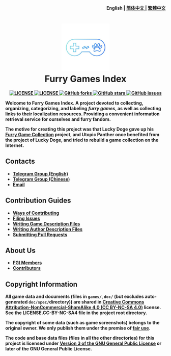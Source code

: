 <p align="right">
  <strong>English<strong>
  <span> | </span>
  <a href="README.zh-cn.md">
  简体中文
  </a>
  <span> | <span>
  <a href="README.zh-tw.md">
  繁體中文
  </a>
</p>

<h1 align="center">
  <img src="/assets/_README/logo.png" width="150">
  <br>Furry Games Index<br>
</h1>

<p align="center">
  <a href="LICENSE.GPL3">
    <img alt="LICENSE" src="https://img.shields.io/badge/license-GPL--3.0-orange">
  </a>
  <a href="LICENSE.CC-BY-NC-SA4">
    <img alt="LICENSE" src="https://img.shields.io/badge/license-CC%20BY--NC--SA%204.0-0089a6">
  </a>
  <a href="https://github.com/FurryGamesIndex/games/network">
    <img alt="GitHub forks" src="https://img.shields.io/github/forks/FurryGamesIndex/games?color=brightgreen">
  </a>
  <a href="https://github.com/FurryGamesIndex/games/stargazers">
    <img alt="GitHub stars" src="https://img.shields.io/github/stars/FurryGamesIndex/games?color=purple">
  </a>
  <a href="https://github.com/FurryGamesIndex/games/issues">
    <img alt="GitHub issues" src="https://img.shields.io/github/issues/FurryGamesIndex/games">
  </a>


Welcome to Furry Games Index. A project devoted to collecting, organizing, categorizing, and labeling ***furry games***, as well as collecting links to their localization resources. Providing a convenient information retrieval service for ourselves and furry fandom.

The motive for creating this project was that Lucky Doge gave up his [Furry Game Collection](https://doge.im/recommend/kemono-games.html) project, and Utopic Panther once benefited from the project of Lucky Doge, and tried to rebuild a game collection on the Internet.

## Contacts

- [Telegram Group (English)](https://t.me/+1IilPN3Ak71hOGYx)
- [Telegram Group (Chinese)](https://t.me/+pTJEQy_b64E4MzQx)
- [Email](mailto:webmaster@furrygames.top)

## Contribution Guides

- [Ways of Contributing](https://github.com/FurryGamesIndex/games/wiki/Ways-of-Contributing)
- [Filing Issues](https://github.com/FurryGamesIndex/games/wiki/Filing-Issues)
- [Writing Game Description Files](https://github.com/FurryGamesIndex/games/wiki/Writing-Game-Description-Files)
- [Writing Author Description Files](https://github.com/FurryGamesIndex/games/wiki/Writing-Author-Description-Files)
- [Submitting Pull Requests](https://github.com/FurryGamesIndex/games/wiki/Submitting-Pull-Requests)

## About Us

- [FGI Members](https://github.com/FurryGamesIndex/games/wiki/FGI-Members)
- [Contributors](https://github.com/FurryGamesIndex/games/wiki/Contributors)

## Copyright Information

All game data and documents (files in `games/`, `doc/` (but excludes auto-generated `doc/spec/`directory)) are shared in [Creative Commons Attribution-NonCommercial-ShareAlike 4.0 (CC BY-NC-SA 4.0)](https://creativecommons.org/licenses/by-nc-sa/4.0/) license. See the LICENSE.CC-BY-NC-SA4 file in the project root directory.

The copyright of some data (such as game screenshots) belongs to the original owner. We only publish them under the premise of [fair use](https://en.wikipedia.org/wiki/Fair_use).

The code and base data files (files in all the other directories) for this project is licensed under [Version 3 of the GNU General Public License](https://www.gnu.org/licenses/gpl-3.0.html) or later of the GNU General Public License.